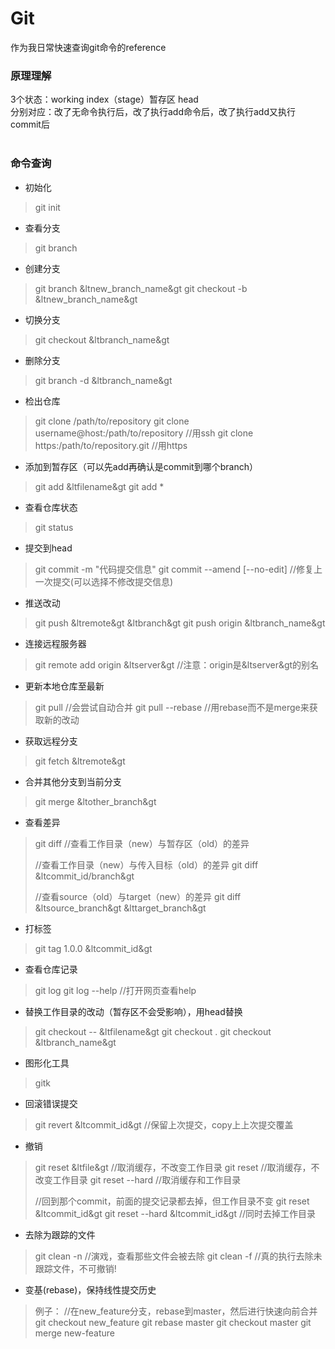 # Git 
作为我日常快速查询git命令的reference

### 原理理解
3个状态：working index（stage）暂存区 head<br/>
分别对应：改了无命令执行后，改了执行add命令后，改了执行add又执行commit后<br/><br/>

### 命令查询

- 初始化
> git init

- 查看分支
> git branch

- 创建分支
> git branch &ltnew_branch_name&gt
> git checkout -b &ltnew_branch_name&gt

- 切换分支
> git checkout &ltbranch_name&gt

- 删除分支
> git branch -d &ltbranch_name&gt

- 检出仓库
> git clone /path/to/repository
> git clone username@host:/path/to/repository //用ssh
> git clone https:/path/to/repository.git //用https

- 添加到暂存区（可以先add再确认是commit到哪个branch）
> git add &ltfilename&gt
> git add *

- 查看仓库状态
> git status



- 提交到head
> git commit -m "代码提交信息"
> git commit --amend [--no-edit] //修复上一次提交(可以选择不修改提交信息)

- 推送改动
> git push &ltremote&gt &ltbranch&gt
> git push origin &ltbranch_name&gt

- 连接远程服务器
> git remote add origin &ltserver&gt //注意：origin是&ltserver&gt的别名

- 更新本地仓库至最新
> git pull //会尝试自动合并
> git pull --rebase //用rebase而不是merge来获取新的改动

- 获取远程分支
> git fetch &ltremote&gt



- 合并其他分支到当前分支
> git merge &ltother_branch&gt

- 查看差异
> git diff //查看工作目录（new）与暂存区（old）的差异
>
> //查看工作目录（new）与传入目标（old）的差异
> git diff &ltcommit_id/branch&gt 
>
> //查看source（old）与target（new）的差异
> git diff &ltsource_branch&gt &lttarget_branch&gt

- 打标签
> git tag 1.0.0 &ltcommit_id&gt

- 查看仓库记录
> git log
> git log --help //打开网页查看help

- 替换工作目录的改动（暂存区不会受影响），用head替换
> git checkout -- &ltfilename&gt
> git checkout .
> git checkout &ltbranch_name&gt

- 图形化工具
> gitk

- 回滚错误提交
> git revert &ltcommit_id&gt //保留上次提交，copy上上次提交覆盖

- 撤销
> git reset &ltfile&gt //取消缓存，不改变工作目录
> git reset //取消缓存，不改变工作目录
> git reset --hard //取消缓存和工作目录
>
> //回到那个commit，前面的提交记录都去掉，但工作目录不变
> git reset &ltcommit_id&gt 
> git reset --hard &ltcommit_id&gt //同时去掉工作目录

- 去除为跟踪的文件
> git clean -n //演戏，查看那些文件会被去除
> git clean -f //真的执行去除未跟踪文件，不可撤销!

- 变基(rebase)，保持线性提交历史
> 例子：
> //在new_feature分支，rebase到master，然后进行快速向前合并
> git checkout new_feature
> git rebase master
> git checkout master
> git merge new-feature



